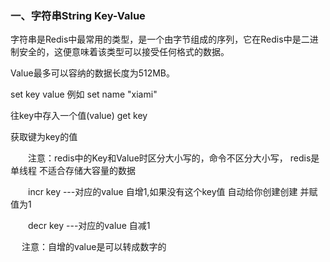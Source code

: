 ### 一、字符串String    Key-Value

字符串是Redis中最常用的类型，是一个由字节组成的序列，它在Redis中是二进制安全的，这便意味着该类型可以接受任何格式的数据。

Value最多可以容纳的数据长度为512MB。

set key value          例如 set name "xiami"

往key中存入一个值(value)
get key  

获取键为key的值

　　注意：redis中的Key和Value时区分大小写的，命令不区分大小写， redis是单线程 不适合存储大容量的数据

　　incr key      ---对应的value 自增1,如果没有这个key值 自动给你创建创建 并赋值为1

　　decr key     ---对应的value 自减1

　   注意：自增的value是可以转成数字的